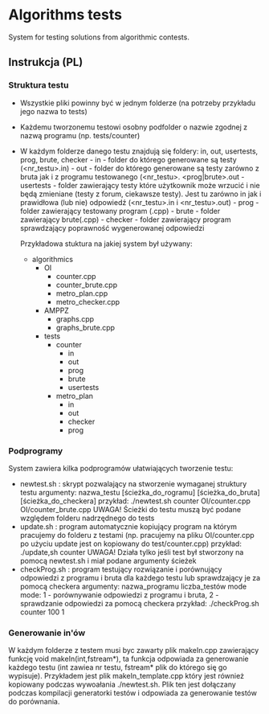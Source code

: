 # Algorithms tests
System for testing solutions from algorithmic contests.


## Instrukcja (PL)

### Struktura testu
- Wszystkie pliki powinny być w jednym folderze (na potrzeby przykładu jego nazwa to tests)
- Każdemu tworzonemu testowi osobny podfolder o nazwie zgodnej z nazwą programu (np. tests/counter)
- W każdym folderze danego testu znajdują się foldery: in, out, usertests, prog, brute, checker
        - in - folder do którego generowane są testy (<nazwa><nr_testu>.in)
        - out - folder do którego generowane są testy zarówno z bruta jak i z programu testowanego (<nazwa><nr_testu>.                         <prog|brute>.out
        - usertests - folder zawierający testy które użytkownik może wrzucić i nie będą zmieniane (testy z forum, ciekawsze                           testy). Jest tu zarówno in jak i prawidłowa (lub nie) odpowiedź (<nazwa><nr_testu>.in i <nazwa>                                 <nr_testu>.out)
        - prog - folder zawierający testowany program (<nazwa>.cpp)
        - brute - folder zawierający brute(<nazwa>.cpp)
        - checker - folder zawierający program sprawdzający poprawność wygenerowanej odpowiedzi
  
  Przykładowa stuktura na jakiej system był używany:
  
  - algorithmics
      - OI 
          - counter.cpp
          - counter_brute.cpp
          - metro_plan.cpp
          - metro_checker.cpp
      - AMPPZ
          - graphs.cpp
          - graphs_brute.cpp
      - tests
          - counter
              - in
              - out
              - prog
              - brute
              - usertests
          - metro_plan
              - in
              - out
              - checker
              - prog
            
### Podprogramy
System zawiera kilka podprogramów ułatwiających tworzenie testu:
- newtest.sh : skrypt pozwalający na stworzenie wymaganej struktury testu
               argumenty: nazwa_testu [ścieżka_do_rogramu] [ścieżka_do_bruta] [ścieżka_do_checkera]
               przykład: ./newtest.sh counter OI/counter.cpp OI/counter_brute.cpp
               UWAGA! Ścieżki do testu muszą być podane względem folderu nadrzędnego do tests
- update.sh : program automatycznie kopiujący program na którym pracujemy do folderu z testami (np. pracujemy na pliku                     OI/counter.cpp po użyciu update jest on kopiowany do test/counter.cpp)
              przykład: ./update,sh counter
              UWAGA! Działa tylko jeśli test był stworzony na pomocą newtest.sh i miał podane argumenty ścieżek
- checkProg.sh : program testujący rozwiązanie i porównujący odpowiedzi z programu i bruta dla każdego testu lub sprawdzający                  je za pomocą checkera
                 argumenty: nazwa_programu liczba_testów mode
                 mode: 1 - porównywanie odpowiedzi z programu i bruta, 2 - sprawdzanie odpowiedzi za pomocą checkera
                 przykład: ./checkProg.sh counter 100 1
                 
### Generowanie in'ów
W każdym folderze z testem musi byc zawarty plik makeIn.cpp zawierający funkcję void makeIn(int,fstream*), ta funkcja odpowiada za generowanie każdego testu (int zawiea nr testu, fstream* plik do którego się go wypisuje). Przykładem jest plik makeIn_template.cpp który jest również kopiowany podczas wywoałania ./newtest.sh. Plik ten jest dołączany podczas kompilacji generatorki testów i odpowiada za generowanie testów do porównania.
               
